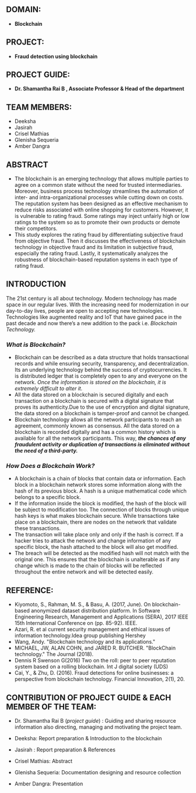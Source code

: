 










 

## DOMAIN:
- **Blockchain** 
## PROJECT: 
- **Fraud detection using blockchain**
## PROJECT GUIDE: 
   - **Dr. Shamantha Rai B , Associate Professor & Head of the department**
## TEAM MEMBERS:
- Deeksha
- Jasirah
- Crisel Mathias 
- Glenisha Sequeria
- Amber Dangra


## ABSTRACT
- The blockchain is an emerging technology that allows multiple parties to agree on a common state without the need for trusted intermediaries. Moreover, business process technology streamlines the automation of inter- and intra-organizational processes while cutting down on costs. The reputation system has been designed as an effective mechanism to reduce risks associated with online shopping
for customers. However, it is vulnerable to rating fraud. Some ratings may inject unfairly high or low ratings to the system so as to promote their own products or demote their competitors.
- This study explores the rating fraud by differentiating subjective fraud from objective fraud. Then it discusses the effectiveness of blockchain technology in objective fraud and its limitation in subjective fraud, especially the rating fraud. Lastly, it systematically analyzes the robustness of blockchain-based reputation systems in each type of rating fraud.




## INTRODUCTION

The 21st century is all about technology. Modern technology has made space in our regular lives. With the increasing need for modernization in our day-to-day lives, people are open to accepting new technologies. Technologies like augmented reality and IoT that have gained pace in the past decade and now there’s a new addition to the pack i.e. *Blockchain Technology.* 


### *What is Blockchain?*  


-   Blockchain can be described as a data structure that holds transactional records and while ensuring security, transparency, and decentralization. Its an underlying technology behind the success of cryptocurrencies. It is distributed ledger that is completely open to any and everyone on the network. *Once the information is stored on the blockchain, it is extremely difficult to alter it.*
- All the data stored on a blockchain is secured digitally and each transaction on a blockchain is secured with a digital signature that proves its authenticity.Due to the use of encryption and digital signature, the data stored on a blockchain is tamper-proof and cannot be changed.
- Blockchain technology allows all the network participants to reach an agreement, commonly known as consensus. All the data stored on a blockchain is recorded digitally and has a common history which is available for all the network participants. This way, **_the chances of any fraudulent activity or duplication of transactions is eliminated without the need of a third-party._**
### *How Does a Blockchain Work?*
- A blockchain is a chain of blocks that contain data or information. Each block in a blockchain network stores some information along with the hash of its previous block. A hash is a unique mathematical code which belongs to a specific block.
- If the information inside the block is modified, the hash of the block will be subject to modification too. The connection of blocks through unique hash keys is what makes blockchain secure. While transactions take place on a blockchain, there are nodes on the network that validate these transactions. 
- The transaction will take place only and only if the hash is correct. If a hacker tries to attack the network and change information of any specific block, the hash attached to the block will also get modified.
- The breach will be detected as the modified hash will not match with the original one. This ensures that the blockchain is unalterable as if any change which is made to the chain of blocks will be reflected throughout the entire network and will be detected easily.









## REFERENCE:
- Kiyomoto, S., Rahman, M. S., & Basu, A. (2017, June). On blockchain-based anonymized dataset distribution platform. In Software         Engineering Research, Management and Applications (SERA), 2017 IEEE 15th International Conference on (pp. 85-92). IEEE.
- Azari, R. et al current security management and ethical issues of information technology.Idea group publishing Hershey
- Wang, Andy. "Blockchain technology and its applications."
- MICHAEL, JW, ALAN COHN, and JARED R. BUTCHER. "BlockChain technology." The Journal (2018).
- Dennis R Swenson G(2016) Two on the roll: peer to peer reputation system based on a rolling blockchain. Int J digital society (UDS) 
- Cai, Y., & Zhu, D. (2016). Fraud detections for online businesses: a perspective from blockchain technology. Financial Innovation, 2(1), 20.



## CONTRIBUTION OF PROJECT GUIDE & EACH MEMBER OF THE TEAM:
- Dr. Shamantha Rai B (*project guide*) : Guiding and sharing resource information also directing, managing and motivating  the project team.
- Deeksha: Report preparation & Introduction to the blockchain 


- Jasirah : Report preparation & References 


- Crisel Mathias: Abstract
- Glenisha Sequeria: Documentation designing and resource collection
- Amber Dangra: Presentation 

